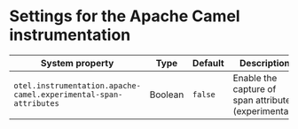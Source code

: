 # Settings for the Apache Camel instrumentation

| System property | Type | Default | Description |
|---|---|---|---|
| `otel.instrumentation.apache-camel.experimental-span-attributes` | Boolean | `false` | Enable the capture of span attributes (experimental).  |
